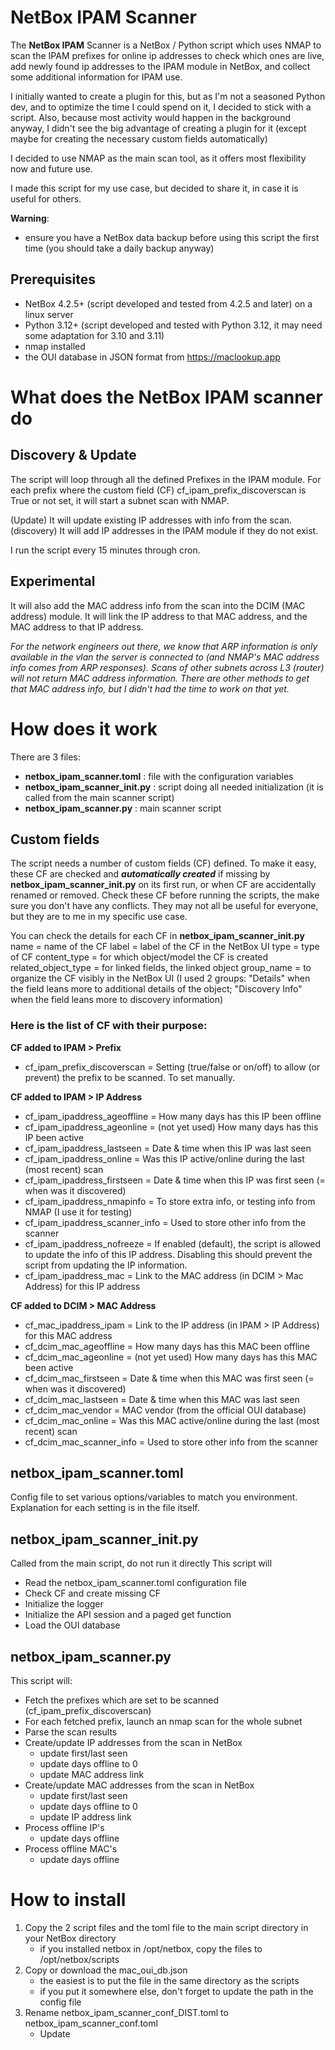 # NetBox IPAM Scanner

The **NetBox IPAM** Scanner is a NetBox / Python script which uses NMAP to scan the IPAM prefixes for online ip addresses to check which ones are live, add newly found ip addresses to the IPAM module in NetBox, and collect some additional information for IPAM use.

I initially wanted to create a plugin for this, but as I'm not a seasoned Python dev, and to optimize the time I could spend on it, I decided to stick with a script. Also, because most activity would happen in the background anyway, I didn't see the big advantage of creating a plugin for it (except maybe for creating the necessary custom fields automatically)

I decided to use NMAP as the main scan tool, as it offers most flexibility now and future use.

I made this script for my use case, but decided to share it, in case it is useful for others.

**Warning**:
- ensure you have a NetBox data backup before using this script the first time (you should take a daily backup anyway)

## Prerequisites
- NetBox 4.2.5+ (script developed and tested from 4.2.5 and later) on a linux server
- Python 3.12+ (script developed and tested with Python 3.12, it may need some adaptation for 3.10 and 3.11)
- nmap installed
- the OUI database in JSON format from https://maclookup.app

# What does the NetBox IPAM scanner do

## Discovery & Update
The script will loop through all the defined Prefixes in the IPAM module. For each prefix where the custom field (CF) cf_ipam_prefix_discoverscan is True or not set, it will start a subnet scan with NMAP. 

(Update) It will update existing IP addresses with info from the scan.
(discovery) It will add IP addresses in the IPAM module if they do not exist.

I run the script every 15 minutes through cron.

## Experimental
It will also add the MAC address info from the scan into the DCIM (MAC address) module.
It will link the IP address to that MAC address, and the MAC address to that IP address.

*For the network engineers out there, we know that ARP information is only available in the vlan the server is connected to (and NMAP's MAC address info comes from ARP responses). Scans of other subnets across L3 (router) will not return MAC address information. There are other methods to get that MAC address info, but I didn't had the time to work on that yet.*

# How does it work
There are 3 files:
 - **netbox_ipam_scanner.toml** : file with the configuration variables
 - **netbox_ipam_scanner_init.py** : script doing all needed initialization (it is called from the main scanner script)
 - **netbox_ipam_scanner.py** : main scanner script

## Custom fields

The script needs a number of custom fields (CF) defined. To make it easy, these CF are checked and ***automatically created*** if missing by **netbox_ipam_scanner_init.py** on its first run, or when CF are accidentally renamed or removed. Check these CF before running the scripts, the make sure you don't have any conflicts.
They may not all be useful for everyone, but they are to me in my specific use case.

You can check the details for each CF in **netbox_ipam_scanner_init.py** 
name = name of the CF
label = label of the CF in the NetBox UI
type = type of CF
content_type = for which object/model the CF is created
related_object_type = for linked fields, the linked object
group_name = to organize the CF visibly in the NetBox UI 
(I used 2 groups: "Details" when the field leans more to additional details of the object; "Discovery Info" when the field leans more to discovery information)

### Here is the list of CF with their purpose:
**CF added to IPAM > Prefix**
- cf_ipam_prefix_discoverscan = Setting (true/false or on/off) to allow (or prevent) the prefix to be scanned. To set manually.

**CF added to IPAM > IP Address**
- cf_ipam_ipaddress_ageoffline = How many days has this IP been offline
- cf_ipam_ipaddress_ageonline = (not yet used) How many days has this IP been active 
- cf_ipam_ipaddress_lastseen = Date & time when this IP was last seen 
- cf_ipam_ipaddress_online = Was this IP active/online during the last (most recent) scan
- cf_ipam_ipaddress_firstseen = Date & time when this IP was first seen (= when was it discovered)
- cf_ipam_ipaddress_nmapinfo = To store extra info, or testing info from NMAP (I use it for testing)
- cf_ipam_ipaddress_scanner_info = Used to store other info from the scanner
- cf_ipam_ipaddress_nofreeze = If enabled (default), the script is allowed to update the info of this IP address. Disabling this should prevent the script from updating the IP information.
- cf_ipam_ipaddress_mac = Link to the MAC address (in DCIM > Mac Address) for this IP address

**CF added to DCIM > MAC Address**
- cf_mac_ipaddress_ipam = Link to the IP address (in IPAM > IP Address) for this MAC address
- cf_dcim_mac_ageoffline  = How many days has this MAC been offline
- cf_dcim_mac_ageonline = (not yet used) How many days has this MAC been active 
- cf_dcim_mac_firstseen = Date & time when this MAC was first seen (= when was it discovered)
- cf_dcim_mac_lastseen = Date & time when this MAC was last seen 
- cf_dcim_mac_vendor = MAC vendor (from the official OUI database)
- cf_dcim_mac_online = Was this MAC active/online during the last (most recent) scan
- cf_dcim_mac_scanner_info = Used to store other info from the scanner

## netbox_ipam_scanner.toml
Config file to set various options/variables to match you environment. Explanation for each setting is in the file itself.


## netbox_ipam_scanner_init.py
Called from the main script, do not run it directly
This script will
- Read the netbox_ipam_scanner.toml configuration file 
- Check CF and create missing CF 
- Initialize the logger
- Initialize the API session and a paged get function
- Load the OUI database
 
 ## netbox_ipam_scanner.py
 This script will:
 - Fetch the prefixes which are set to be scanned (cf_ipam_prefix_discoverscan)
 - For each fetched prefix, launch an nmap scan for the whole subnet
 - Parse the scan results
 - Create/update IP addresses from the scan in NetBox
	 - update first/last seen
	 - update days offline to 0
	 - update MAC address link
 - Create/update MAC addresses from the scan in NetBox
 	 - update first/last seen
	 - update days offline to 0
	 - update IP address link
- Process offline IP's
	- update days offline
- Process offline MAC's
	- update days offline

# How to install
1. Copy the 2 script files and the toml file to the main script directory in your NetBox directory
	 - if you installed netbox in /opt/netbox, copy the files to /opt/netbox/scripts
2. Copy or download the mac_oui_db.json 
	-	the easiest is to put the file in the same directory as the scripts
	-	if you put it somewhere else, don't forget to update the path in the config file
3. Rename netbox_ipam_scanner_conf_DIST.toml to netbox_ipam_scanner_conf.toml
	- Update 


<!--stackedit_data:
eyJoaXN0b3J5IjpbMjAwODIxNDE1MCw5NTU3MDc1NjgsMTI4OD
U2NDQ2OSw1OTE5NTg4MDcsLTcyOTQyMTQwOV19
-->